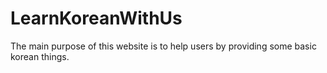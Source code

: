 # LearnKoreanWithUs
The main purpose of this website is to help users by providing some basic korean things.

